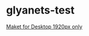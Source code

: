 # glyanets-test

[Maket for Desktop 1920px only](<https://www.figma.com/file/6LoBW7XGhqriuufatQAA4k/%D0%A2%D0%B5%D1%81%D1%82%D0%BE%D0%B2%D0%B5-%D0%B7%D0%B0%D0%B2%D0%B4%D0%B0%D0%BD%D0%BD%D1%8F.-%D0%92%D0%B5%D1%80%D1%81%D1%82%D0%BA%D0%B0-(Copy)?node-id=0%3A1>)
